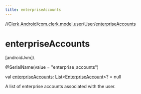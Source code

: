 ```yaml
---
title: enterpriseAccounts
---
```

//[Clerk Android](../../../index.html)/[com.clerk.model.user](../index.html)/[User](index.html)/[enterpriseAccounts](enterprise-accounts.html)



# enterpriseAccounts



[androidJvm]\




@SerialName(value = &quot;enterprise_accounts&quot;)



val [enterpriseAccounts](enterprise-accounts.html): [List](https://kotlinlang.org/api/latest/jvm/stdlib/kotlin-stdlib/kotlin.collections/-list/index.html)&lt;[EnterpriseAccount](../../com.clerk.model.account/-enterprise-account/index.html)&gt;? = null



A list of enterprise accounts associated with the user.




